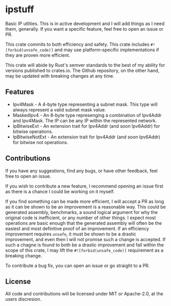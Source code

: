 # ipstuff

Basic IP utlities. This is in active development and I will add things as I need them, generally. If you want a specific feature, feel free to open an issue or PR.

This crate commits to both efficiency and safety. This crate includes `#![forbid(unsafe_code)]` and may use platform-specific implementations if they are proven more efficient.

This crate will abide by Rust's semver standards to the best of my ability for versions published to crates.io. The Github repository, on the other hand, may be updated with breaking changes at any time.

## Features

* Ipv4Mask - A 4-byte type representing a subnet mask. This type will always represent a valid subnet mask value.
* MaskedIpv4 - An 8-byte type represenging a combination of Ipv4Addr and Ipv4Mask. The IP can be any IP within the represented network.
* IpBitwiseExt - An extension trait for Ipv4Addr (and soon Ipv6Addr) for bitwise operations.
* IpBitwiseNotExt - An extension trait for Ipv4Addr (and soon Ipv6Addr) for bitwise not operations.

## Contributions

If you have any suggestions, find any bugs, or have other feedback, feel free to open an issue.

If you wish to contribute a new feature, I recommend opening an issue first as there is a chance I could be working on it myself.

If you find something can be made more efficient, I will accept a PR as long as it can be shown to be an improvement is a reasonable way. This could be generated assembly, benchmarks, a sound logical argument for why the original code is inefficient, or any number of other things. I expect most operations are basic enough that the generated assembly will often be the easiest and most definitive proof of an improvement. If an efficiency improvement requires `unsafe`, it must be shown to be a drastic improvement, and even then I will not promise such a change is accepted. If such a chagne is found to both be a drastic improvement and fall within the scope of this crate, I may lift the `#![forbid(unsafe_code)]` requirement as a breaking change.

To contribute a bug fix, you can open an issue or go straight to a PR.

## License

All code and contributions will be licensed under MIT or Apache-2.0, at the users discresion.
